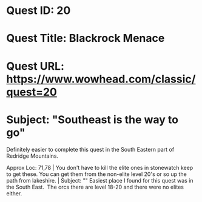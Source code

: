 # Quest ID: 20
# Quest Title: Blackrock Menace
# Quest URL: https://www.wowhead.com/classic/quest=20
# Subject: "Southeast is the way to go"
Definitely easier to complete this quest in the South Eastern part of Redridge Mountains.

Approx Loc: 71,78 | You don't have to kill the elite ones in stonewatch keep to get these. You can get them from the non-elite level 20's or so up the path from lakeshire. | Subject: "<Blank>"
Easiest place I found for this quest was in the South East.  The orcs there are level 18-20 and there were no elites either.